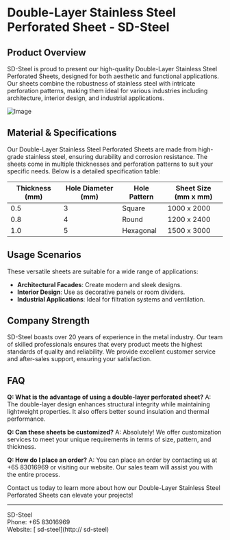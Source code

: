 # Double-Layer Stainless Steel Perforated Sheet - SD-Steel

## Product Overview

SD-Steel is proud to present our high-quality Double-Layer Stainless Steel Perforated Sheets, designed for both aesthetic and functional applications. Our sheets combine the robustness of stainless steel with intricate perforation patterns, making them ideal for various industries including architecture, interior design, and industrial applications.

![Image](https://github.com/user-attachments/assets/2567258e-e124-4816-932d-1809bd27ef0b)

## Material & Specifications

Our Double-Layer Stainless Steel Perforated Sheets are made from high-grade stainless steel, ensuring durability and corrosion resistance. The sheets come in multiple thicknesses and perforation patterns to suit your specific needs. Below is a detailed specification table:

| Thickness (mm) | Hole Diameter (mm) | Hole Pattern | Sheet Size (mm x mm) |
|----------------|--------------------|--------------|----------------------|
| 0.5            | 3                  | Square       | 1000 x 2000          |
| 0.8            | 4                  | Round        | 1200 x 2400          |
| 1.0            | 5                  | Hexagonal    | 1500 x 3000          |

## Usage Scenarios

These versatile sheets are suitable for a wide range of applications:
- **Architectural Facades**: Create modern and sleek designs.
- **Interior Design**: Use as decorative panels or room dividers.
- **Industrial Applications**: Ideal for filtration systems and ventilation.

## Company Strength

SD-Steel boasts over 20 years of experience in the metal industry. Our team of skilled professionals ensures that every product meets the highest standards of quality and reliability. We provide excellent customer service and after-sales support, ensuring your satisfaction.

## FAQ

**Q: What is the advantage of using a double-layer perforated sheet?**
A: The double-layer design enhances structural integrity while maintaining lightweight properties. It also offers better sound insulation and thermal performance.

**Q: Can these sheets be customized?**
A: Absolutely! We offer customization services to meet your unique requirements in terms of size, pattern, and thickness.

**Q: How do I place an order?**
A: You can place an order by contacting us at +65 83016969 or visiting our website. Our sales team will assist you with the entire process.

Contact us today to learn more about how our Double-Layer Stainless Steel Perforated Sheets can elevate your projects!

---

SD-Steel  
Phone: +65 83016969  
Website: [ sd-steel](http:// sd-steel)